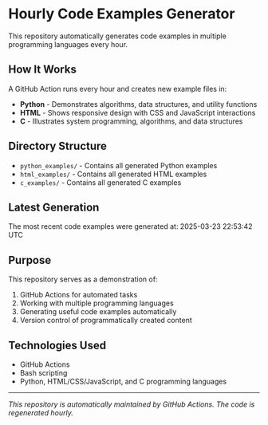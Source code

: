# Hourly Code Examples Generator

This repository automatically generates code examples in multiple programming languages every hour.

## How It Works

A GitHub Action runs every hour and creates new example files in:

- **Python** - Demonstrates algorithms, data structures, and utility functions
- **HTML** - Shows responsive design with CSS and JavaScript interactions
- **C** - Illustrates system programming, algorithms, and data structures

## Directory Structure

- `python_examples/` - Contains all generated Python examples
- `html_examples/` - Contains all generated HTML examples
- `c_examples/` - Contains all generated C examples

## Latest Generation

The most recent code examples were generated at: 2025-03-23 22:53:42 UTC

## Purpose

This repository serves as a demonstration of:

1. GitHub Actions for automated tasks
2. Working with multiple programming languages
3. Generating useful code examples automatically
4. Version control of programmatically created content

## Technologies Used

- GitHub Actions
- Bash scripting
- Python, HTML/CSS/JavaScript, and C programming languages

---

*This repository is automatically maintained by GitHub Actions. The code is regenerated hourly.*
